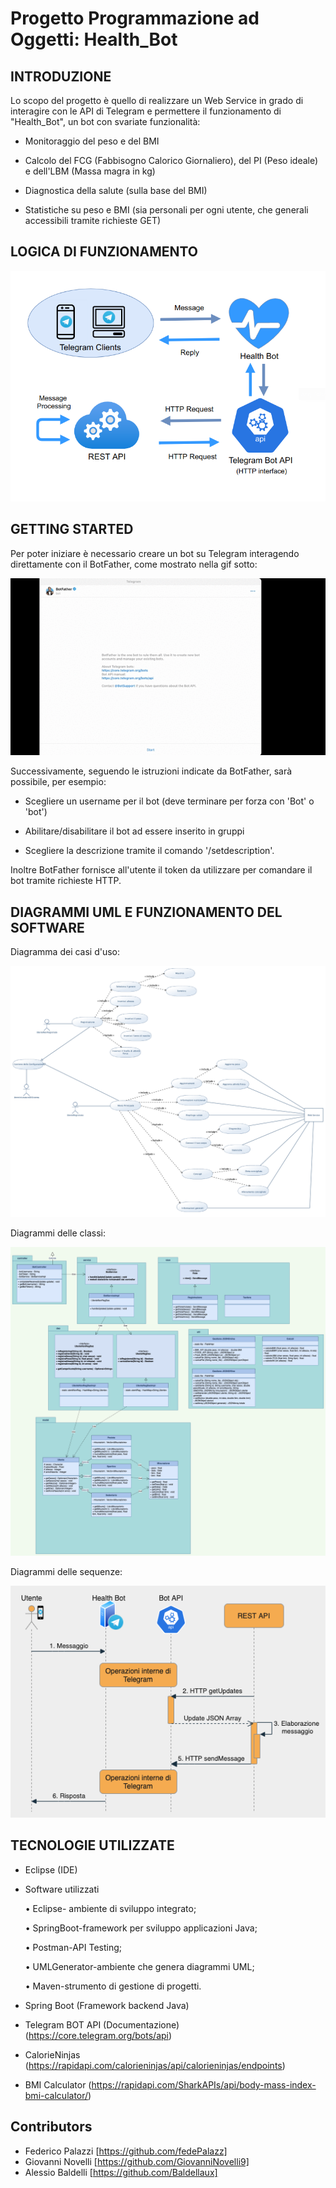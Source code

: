 # Progetto Programmazione ad Oggetti: Health_Bot



## INTRODUZIONE

Lo scopo del progetto è quello di realizzare un Web Service in grado di interagire con le API di Telegram e permettere il funzionamento di "Health_Bot", un bot con svariate funzionalità:

- Monitoraggio del peso e del BMI

- Calcolo del FCG (Fabbisogno Calorico Giornaliero), del PI (Peso ideale) e dell'LBM (Massa magra in kg)

- Diagnostica della salute (sulla base del BMI)

- Statistiche su peso e BMI (sia personali per ogni utente, che generali accessibili tramite richieste GET)

  

## LOGICA DI FUNZIONAMENTO

![](img/Funzionamento_BOT.png)



## GETTING STARTED

Per poter iniziare è necessario creare un bot su Telegram interagendo direttamente con il BotFather, come mostrato nella gif sotto:

![](img/IntrGIUSTA.gif)

Successivamente, seguendo le istruzioni indicate da BotFather, sarà possibile, per esempio:

- Scegliere un username per il bot (deve terminare per forza con 'Bot' o 'bot')

- Abilitare/disabilitare il bot ad essere inserito in gruppi

- Scegliere la descrizione tramite il comando '/setdescription'.

Inoltre BotFather fornisce all'utente il token da utilizzare per comandare il bot tramite richieste HTTP.



## DIAGRAMMI UML E FUNZIONAMENTO DEL SOFTWARE

Diagramma dei casi d'uso:

![](img/UML/Case_Diagram.png)



Diagrammi delle classi:

<img src="img/UML/class_diagram-Diagramma classi.png" style="zoom:80%;" />



Diagrammi delle sequenze:

![](img/UML/Seq_diagram-Seq_Updates.png)



## TECNOLOGIE UTILIZZATE

- Eclipse (IDE)

- Software utilizzati

  

  • Eclipse- ambiente di sviluppo integrato;

  

  • SpringBoot-framework per sviluppo applicazioni Java;

  

  • Postman-API Testing;

  

  • UMLGenerator-ambiente che genera diagrammi UML;

  

  • Maven-strumento di gestione di progetti.

- Spring Boot (Framework backend Java)

- Telegram BOT API (Documentazione) (https://core.telegram.org/bots/api)



- CalorieNinjas (https://rapidapi.com/calorieninjas/api/calorieninjas/endpoints)
- BMI Calculator (https://rapidapi.com/SharkAPIs/api/body-mass-index-bmi-calculator/)



## Contributors

- Federico Palazzi [https://github.com/fedePalazz]
- Giovanni Novelli [https://github.com/GiovanniNovelli9] 
- Alessio Baldelli [https://github.com/Baldellaux]


